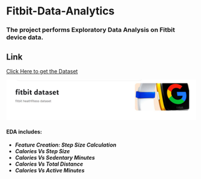 # Fitbit-Data-Analytics
### The project performs Exploratory Data Analysis on Fitbit device data.
## Link
[Click Here to get the Dataset](https://www.kaggle.com/datasets/singhakash/fitbit-dataset)

<img src="https://github.com/saptakbhadra/Fitbit-Data-Analytics/blob/main/Images%20Fitbit/Cover%20Image.jpg" alt=".." title="Screen1"/>

#### EDA includes:
- ***Feature Creation: Step Size Calculation***
- ***Calories Vs Step Size***
- ***Calories Vs Sedentary Minutes***
- ***Calories Vs Total Distance***
- ***Calories Vs Active Minutes***


